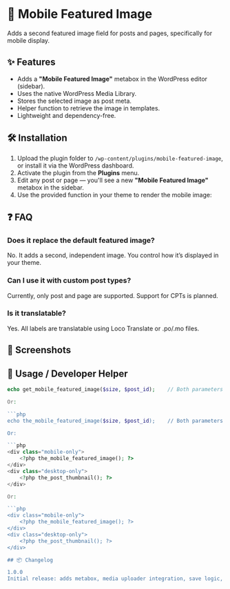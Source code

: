 # 📱 Mobile Featured Image

Adds a second featured image field for posts and pages, specifically for mobile display.

## ✨ Features

- Adds a **"Mobile Featured Image"** metabox in the WordPress editor (sidebar).
- Uses the native WordPress Media Library.
- Stores the selected image as post meta.
- Helper function to retrieve the image in templates.
- Lightweight and dependency-free.

## 🛠️ Installation

1. Upload the plugin folder to `/wp-content/plugins/mobile-featured-image`, or install it via the WordPress dashboard.
2. Activate the plugin from the **Plugins** menu.
3. Edit any post or page — you'll see a new **"Mobile Featured Image"** metabox in the sidebar.
4. Use the provided function in your theme to render the mobile image:

## ❓ FAQ

### Does it replace the default featured image?
No. It adds a second, independent image. You control how it’s displayed in your theme.

### Can I use it with custom post types?
Currently, only post and page are supported. Support for CPTs is planned.

### Is it translatable?
Yes. All labels are translatable using Loco Translate or .po/.mo files.

## 📸 Screenshots


## 🧩 Usage / Developer Helper

```php
echo get_mobile_featured_image($size, $post_id);    // Both parameters are optional

Or:

```php
echo the_mobile_featured_image($size, $post_id);    // Both parameters are optional

Or:

```php
<div class="mobile-only">
    <?php the_mobile_featured_image(); ?>
</div>
<div class="desktop-only">
    <?php the_post_thumbnail(); ?>
</div>

Or:

```php
<div class="mobile-only">
    <?php the_mobile_featured_image(); ?>
</div>
<div class="desktop-only">
    <?php the_post_thumbnail(); ?>
</div>

## 📦 Changelog

1.0.0
Initial release: adds metabox, media uploader integration, save logic, and helper function.

